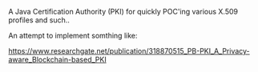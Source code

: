 A Java Certification Authority (PKI) for quickly POC'ing various X.509 profiles and such..

An attempt to implement somthing like:

https://www.researchgate.net/publication/318870515_PB-PKI_A_Privacy-aware_Blockchain-based_PKI